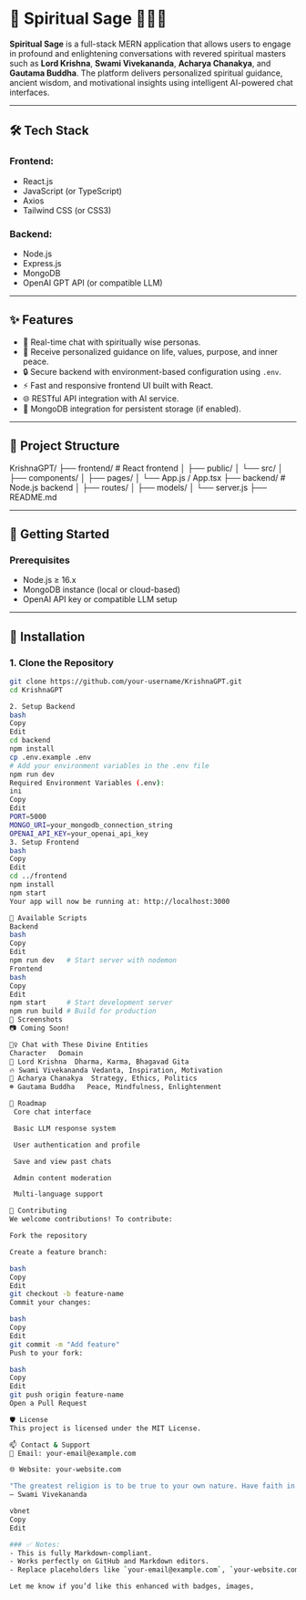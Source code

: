 # 🌿 Spiritual Sage 🧘‍♂️✨

**Spiritual Sage** is a full-stack MERN application that allows users to engage in profound and enlightening conversations with revered spiritual masters such as **Lord Krishna**, **Swami Vivekananda**, **Acharya Chanakya**, and **Gautama Buddha**. The platform delivers personalized spiritual guidance, ancient wisdom, and motivational insights using intelligent AI-powered chat interfaces.

---

## 🛠️ Tech Stack

### Frontend:
- React.js
- JavaScript (or TypeScript)
- Axios
- Tailwind CSS (or CSS3)

### Backend:
- Node.js
- Express.js
- MongoDB
- OpenAI GPT API (or compatible LLM)

---

## ✨ Features

- 💬 Real-time chat with spiritually wise personas.
- 🧘 Receive personalized guidance on life, values, purpose, and inner peace.
- 🔒 Secure backend with environment-based configuration using `.env`.
- ⚡ Fast and responsive frontend UI built with React.
- 🌐 RESTful API integration with AI service.
- 💾 MongoDB integration for persistent storage (if enabled).

---

## 📁 Project Structure
KrishnaGPT/
├── frontend/ # React frontend
│ ├── public/
│ └── src/
│ ├── components/
│ ├── pages/
│ └── App.js / App.tsx
├── backend/ # Node.js backend
│ ├── routes/
│ ├── models/
│ └── server.js
├── README.md


---

## 🚀 Getting Started

### Prerequisites

- Node.js ≥ 16.x
- MongoDB instance (local or cloud-based)
- OpenAI API key or compatible LLM setup

---


## 🔧 Installation

### 1. Clone the Repository

```bash
git clone https://github.com/your-username/KrishnaGPT.git
cd KrishnaGPT

2. Setup Backend
bash
Copy
Edit
cd backend
npm install
cp .env.example .env
# Add your environment variables in the .env file
npm run dev
Required Environment Variables (.env):
ini
Copy
Edit
PORT=5000
MONGO_URI=your_mongodb_connection_string
OPENAI_API_KEY=your_openai_api_key
3. Setup Frontend
bash
Copy
Edit
cd ../frontend
npm install
npm start
Your app will now be running at: http://localhost:3000

🔄 Available Scripts
Backend
bash
Copy
Edit
npm run dev   # Start server with nodemon
Frontend
bash
Copy
Edit
npm start     # Start development server
npm run build # Build for production
📸 Screenshots
📷 Coming Soon!

🧘‍♀️ Chat with These Divine Entities
Character	Domain
🦚 Lord Krishna	Dharma, Karma, Bhagavad Gita
🔥 Swami Vivekananda	Vedanta, Inspiration, Motivation
🧠 Acharya Chanakya	Strategy, Ethics, Politics
☸️ Gautama Buddha	Peace, Mindfulness, Enlightenment

📌 Roadmap
 Core chat interface

 Basic LLM response system

 User authentication and profile

 Save and view past chats

 Admin content moderation

 Multi-language support

🤝 Contributing
We welcome contributions! To contribute:

Fork the repository

Create a feature branch:

bash
Copy
Edit
git checkout -b feature-name
Commit your changes:

bash
Copy
Edit
git commit -m "Add feature"
Push to your fork:

bash
Copy
Edit
git push origin feature-name
Open a Pull Request

🛡 License
This project is licensed under the MIT License.

📫 Contact & Support
📧 Email: your-email@example.com

🌐 Website: your-website.com

"The greatest religion is to be true to your own nature. Have faith in yourselves."
— Swami Vivekananda

vbnet
Copy
Edit

### ✅ Notes:
- This is fully Markdown-compliant.
- Works perfectly on GitHub and Markdown editors.
- Replace placeholders like `your-email@example.com`, `your-website.com`, and the GitHub repo URL.

Let me know if you’d like this enhanced with badges, images,

